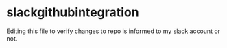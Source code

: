 # slackgithubintegration

Editing this file to verify changes to repo is informed to my slack account or not.
